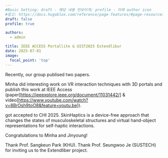 ```yaml
---
#Basic Setting: draft - 해당 내용 안보이게; profile - 아래 author icon
#참고: https://docs.hugoblox.com/reference/page-features/#page-resources-attachments-and-links
draft: false 
profile: true

authors: 
  - admin

title: IEEE ACCESS Portallite & UIST2025 Extendlibur
date: 2025-07-01
image:
  focal_point: 'top'
---
```


Recently, our group publised two papers. 

Minha did interesting work on VR interaction techniques with 3D portals and publish this work at IEEE Access (paper[https://ieeexplore.ieee.org/document/11031442/] & video[https://www.youtube.com/watch?v=8BrOsh9toO8&feature=youtu.be]).

 got accepted to CHI 2025. 
SkinHaptics is a device-free approach that changes the states of musculoskeletal structures and virtual hand-object representations for self-haptic interactions.

Congratulations to Minha and Jinyoung! 

<!--more-->
Thank Prof. Sangkeun Park (KHU).
Thank Prof. Seungwoo Je (SUSTECH) for inviting us to the Extendliber project.


